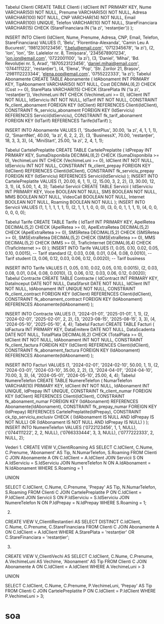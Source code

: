 Tabelul Clienti
CREATE TABLE Clienti (
  IdClient INT PRIMARY KEY,
  Nume VARCHAR(50) NOT NULL,
  Prenume VARCHAR(50) NOT NULL,
  Adresa VARCHAR(100) NOT NULL,
  CNP VARCHAR(14) NOT NULL,
  Email VARCHAR(100) UNIQUE,
  Telefon VARCHAR(10) NOT NULL,
  StareFinanciara VARCHAR(15) CHECK (StareFinanciara IN ('la zi', 'restanțier'))
);


INSERT INTO Clienti (IdClient, Nume, Prenume, Adresa, CNP, Email, Telefon, StareFinanciara) VALUES (1, 'Belu', 'Florentina-Alexanda', 'Camin Leu A Bucuresti', '1981230123456', 'f.belu@email.com', '0712345678', 'la zi'), (2, 'Ion', 'Ion', 'Str. Lalelelor nr. 8, Timișoara', '2345678901234', 'ion.ion@email.com', '0722001100', 'la zi'),
(3, 'Daniel', 'Mihai', 'Bd. Revoluției nr. 5, Arad', '1870523123456', 'daniel.mihai@email.com', '0744111222', 'restanțier'), (4, 'Elena', 'Pop', 'Str. Zorilor 21, Brașov', '2981112223344', 'elena.pop@email.com',     '0755222333', 'la zi');
Tabelul Abonamente
CREATE TABLE Abonamente (
  IdAbonament INT PRIMARY KEY,
  TipAbonament VARCHAR(50) NOT NULL,
  Cost DECIMAL(6,2) CHECK (Cost >= 0),
  StarePlata VARCHAR(15) CHECK (StarePlata IN ('la zi', 'restanțier')),
  VechimeLuni INT CHECK (VechimeLuni >= 0),
  IdClient INT NOT NULL,
  IdServiciu INT NOT NULL,
  IdTarif INT NOT NULL,
  CONSTRAINT fk_client_abonament FOREIGN KEY (IdClient) REFERENCES Clienti(IdClient),
  CONSTRAINT fk_serviciu_abonament FOREIGN KEY (IdServiciu) REFERENCES Servicii(IdServiciu),
  CONSTRAINT fk_tarif_abonament FOREIGN KEY (IdTarif) REFERENCES Tarife(IdTarif)
);

INSERT INTO Abonamente VALUES (1, 'StudentPlus', 30.00, 'la zi', 4, 1, 1, 1), (2, 'SmarrtNet', 40.00, 'la zi', 6, 2, 2, 2), (3, 'BusinessX', 70.00, 'restanțier', 18, 3, 3, 3), (4, 'MiniStart', 25.00, 'la zi', 2, 4, 1, 1);


Tabelul CartelePreplatite
CREATE TABLE CartelePreplatite (
  IdPrepay INT PRIMARY KEY,
  SumaDisponibila DECIMAL(6,2) CHECK (SumaDisponibila >= 0),
  VechimeLuni INT CHECK (VechimeLuni >= 0),
  IdClient INT NOT NULL,
  IdServiciu INT NOT NULL,
  CONSTRAINT fk_client_prepay FOREIGN KEY (IdClient) REFERENCES Clienti(IdClient),
  CONSTRAINT fk_serviciu_prepay FOREIGN KEY (IdServiciu) REFERENCES Servicii(IdServiciu)
);
INSERT INTO CartelePreplatite VALUES (1, 20.00, 6, 1, 1), (2, 15.00, 3, 2, 2), (3, 30.00, 12, 3, 1), (4, 5.00, 1, 4, 3);
Tabelul Servicii
CREATE TABLE Servicii (
  IdServiciu INT PRIMARY KEY,
  Voce BOOLEAN NOT NULL,
  SMS BOOLEAN NOT NULL,
  MMS BOOLEAN NOT NULL,
  VideoCall BOOLEAN NOT NULL,
  Internet BOOLEAN NOT NULL,
  Roaming BOOLEAN NOT NULL
);
INSERT INTO Servicii VALUES (1, 1, 1, 1, 1, 1, 1), (2, 1, 1, 1, 0, 0, 0), (3, 0, 0, 1, 1, 1, 1),  (4, 0, 0, 0, 0, 0, 0);

Tabelul Tarife
CREATE TABLE Tarife (
  IdTarif INT PRIMARY KEY,
  ApelRetea DECIMAL(5,2) CHECK (ApelRetea >= 0),
  ApelExtraRetea DECIMAL(5,2) CHECK (ApelExtraRetea >= 0),
  SMSRetea DECIMAL(5,2) CHECK (SMSRetea >= 0),
  SMSExtraRetea DECIMAL(5,2) CHECK (SMSExtraRetea >= 0),
  MMS DECIMAL(5,2) CHECK (MMS >= 0),
  TraficInternet DECIMAL(6,4) CHECK (TraficInternet >= 0)
);
INSERT INTO Tarife VALUES
(1, 0.05, 0.10, 0.02, 0.05, 0.10, 0.0015),  -- Tarif standard
(2, 0.03, 0.08, 0.01, 0.04, 0.08, 0.0010),  -- Tarif student
(3, 0.06, 0.12, 0.03, 0.06, 0.12, 0.0020);  -- Tarif business

INSERT INTO Tarife VALUES (1, 0.05, 0.10, 0.02, 0.05, 0.10, 0.0015), (2, 0.03, 0.08, 0.01, 0.04, 0.08, 0.0010), (3, 0.06, 0.12, 0.03, 0.06, 0.12, 0.0020);  
Tabelul Contracte
CREATE TABLE Contracte (
  IdContract INT PRIMARY KEY,
  DataInceput DATE NOT NULL,
  DataSfarsit DATE NOT NULL,
  IdClient INT NOT NULL,
  IdAbonament INT UNIQUE NOT NULL,
  CONSTRAINT fk_client_contract FOREIGN KEY (IdClient) REFERENCES Clienti(IdClient),
  CONSTRAINT fk_abonament_contract FOREIGN KEY (IdAbonament) REFERENCES Abonamente(IdAbonament)
);

INSERT INTO Contracte VALUES (1, '2024-01-01', '2025-01-01', 1, 1), (2, '2024-02-01', '2025-02-01', 2, 2), (3, '2023-08-15', '2025-08-15', 3, 3), (4, '2024-05-10', '2025-05-10', 4, 4);
Tabelul Facturi
CREATE TABLE Facturi (
  IdFactura INT PRIMARY KEY,
  DataEmitere DATE NOT NULL,
  DataScadenta DATE NOT NULL,
  TotalPlata DECIMAL(6,2) CHECK (TotalPlata >= 0),
  IdClient INT NOT NULL,
  IdAbonament INT NOT NULL,
  CONSTRAINT fk_client_factura FOREIGN KEY (IdClient) REFERENCES Clienti(IdClient),
  CONSTRAINT fk_abonament_factura FOREIGN KEY (IdAbonament) REFERENCES Abonamente(IdAbonament)
);

INSERT INTO Facturi VALUES (1, '2024-02-01', '2024-02-10', 50.00, 1, 1), (2, '2024-03-01', '2024-03-10', 35.00, 2, 2), (3, '2024-04-01', '2024-04-10', 70.00, 3, 3), (4, '2024-05-01', '2024-05-10', 25.00, 4, 4);
Tabelul NumereTelefon
CREATE TABLE NumereTelefon (
  NumarTelefon VARCHAR(10) PRIMARY KEY,
  IdClient INT NOT NULL,
  IdAbonament INT UNIQUE,
  IdPrepay INT UNIQUE,
  CONSTRAINT fk_client_numar FOREIGN KEY (IdClient) REFERENCES Clienti(IdClient),
  CONSTRAINT fk_abonament_numar FOREIGN KEY (IdAbonament) REFERENCES Abonamente(IdAbonament),
  CONSTRAINT fk_prepay_numar FOREIGN KEY (IdPrepay) REFERENCES CartelePreplatite(IdPrepay),
  CONSTRAINT ck_tip_serviciu_exclusiv CHECK (
    (IdAbonament IS NULL AND IdPrepay IS NOT NULL) OR
    (IdAbonament IS NOT NULL AND IdPrepay IS NULL)
  )
);
INSERT INTO NumereTelefon VALUES ('0722123456', 1, 1, NULL), ('0744111222', 2, 2, NULL), ('0766333444', 3, 3, NULL),  ('0777222333', 2, NULL, 2);


Vederi
1.
CREATE VIEW V_ClientiRoaming AS
SELECT C.IdClient, C.Nume, C.Prenume, 'Abonament' AS Tip,
       N.NumarTelefon, S.Roaming
FROM Clienti C
JOIN Abonamente A ON C.IdClient = A.IdClient
JOIN Servicii S ON A.IdServiciu = S.IdServiciu
JOIN NumereTelefon N ON A.IdAbonament = N.IdAbonament
WHERE S.Roaming = 1

UNION

SELECT C.IdClient, C.Nume, C.Prenume, 'Prepay' AS Tip,
       N.NumarTelefon, S.Roaming
FROM Clienti C
JOIN CartelePreplatite P ON C.IdClient = P.IdClient
JOIN Servicii S ON P.IdServiciu = S.IdServiciu
JOIN NumereTelefon N ON P.IdPrepay = N.IdPrepay
WHERE S.Roaming = 1;

2.
CREATE VIEW V_ClientiRestantieri AS
SELECT DISTINCT C.IdClient, C.Nume, C.Prenume, C.StareFinanciara
FROM Clienti C
JOIN Abonamente A ON C.IdClient = A.IdClient
WHERE A.StarePlata = 'restanțier' OR C.StareFinanciara = 'restanțier';

3.
CREATE VIEW V_ClientiVechi AS
SELECT C.IdClient, C.Nume, C.Prenume, A.VechimeLuni AS Vechime, 'Abonament' AS Tip
FROM Clienti C
JOIN Abonamente A ON C.IdClient = A.IdClient
WHERE A.VechimeLuni > 3

UNION

SELECT C.IdClient, C.Nume, C.Prenume, P.VechimeLuni, 'Prepay' AS Tip
FROM Clienti C
JOIN CartelePreplatite P ON C.IdClient = P.IdClient
WHERE P.VechimeLuni > 3;

# soa
